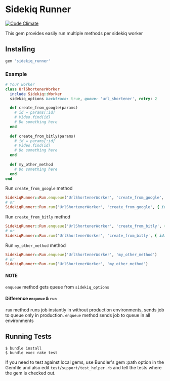 # Sidekiq Runner
[![Code Climate](https://codeclimate.com/github/movielala/sidekiq_runner/badges/gpa.svg)](https://codeclimate.com/github/movielala/sidekiq_runner)

This gem provides easily run multiple methods per sidekiq worker

## Installing

```ruby
gem 'sidekiq_runner'
```

### Example
```ruby
# Your worker
class UrlShortenerWorker
  include Sidekiq::Worker
  sidekiq_options backtrace: true, queue: 'url_shortener', retry: 2

  def create_from_google(params)
    # id = params[:id]
    # Video.find(id)
    # Do something here
  end
  
  def create_from_bitly(params)
    # id = params[:id]
    # Video.find(id)
    # Do something here
  end
  
  def my_other_method
    # Do something here
  end
end
```


Run `create_from_google` method

```ruby
SidekiqRunner::Run.enqueue('UrlShortenerWorker', 'create_from_google', { id: 1, my_other_arg: 2 })
# or
SidekiqRunner::Run.run('UrlShortenerWorker', 'create_from_google', { id: 1, my_other_arg: 2 })
```

Run `create_from_bitly` method

```ruby
SidekiqRunner::Run.enqueue('UrlShortenerWorker', 'create_from_bitly', { id: 1, my_other_arg: 2 })
# or
SidekiqRunner::Run.run('UrlShortenerWorker', 'create_from_bitly', { id: 1, my_other_arg: 2 })
```

Run `my_other_method` method

```ruby
SidekiqRunner::Run.enqueue('UrlShortenerWorker', 'my_other_method')
# or
SidekiqRunner::Run.run('UrlShortenerWorker', 'my_other_method')
```

#### NOTE

`enqueue` method gets queue from `sidekiq_options`

#### Difference `enqueue` & `run`

`run` method runs job instantly in without production environments, sends job to queue only in production. `enqueue` method  sends job to queue in all environments

## Running Tests

    $ bundle install
    $ bundle exec rake test

If you need to test against local gems, use Bundler's gem :path option in the Gemfile and also edit `test/support/test_helper.rb` and tell the tests where the gem is checked out.
